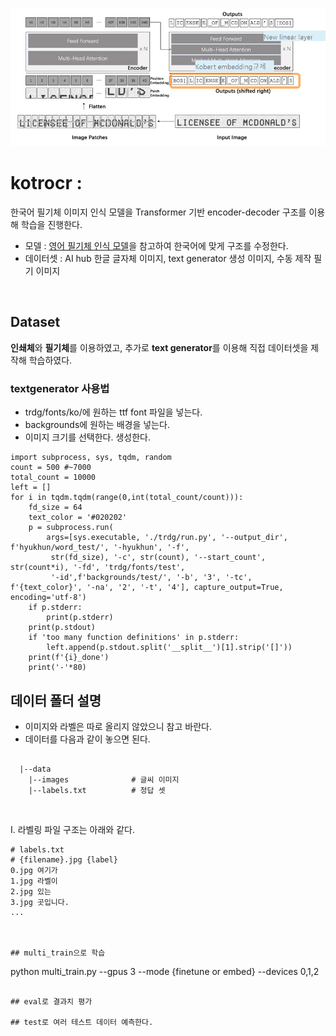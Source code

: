 ![](https://github.com/hhzzang/trocr_trainer/blob/main/images/trocr.png)
# kotrocr : 
한국어 필기체 이미지 인식 모델을 Transformer 기반 encoder-decoder 구조를 이용해 학습을 진행한다.
- 모델 : [영어 필기체 인식 모델](https://arxiv.org/abs/2109.10282)을 참고하여 한국어에 맞게 구조를 수정한다.
- 데이터셋 : AI hub 한글 글자체 이미지, text generator 생성 이미지, 수동 제작 필기 이미지

<br>

## Dataset
 **인쇄체**와 **필기체**를 이용하였고, 추가로 **text generator**를 이용해 직접 데이터셋을 제작해 학습하였다.

### textgenerator 사용법
- trdg/fonts/ko/에 원하는 ttf font 파일을 넣는다.
- backgrounds에 원하는 배경을 넣는다.
- 이미지 크기를 선택한다.
생성한다.
```
import subprocess, sys, tqdm, random
count = 500 #~7000
total_count = 10000
left = []
for i in tqdm.tqdm(range(0,int(total_count/count))):
    fd_size = 64
    text_color = '#020202'
    p = subprocess.run(
        args=[sys.executable, './trdg/run.py', '--output_dir', f'hyukhun/word_test/', '-hyukhun', '-f',
         str(fd_size), '-c', str(count), '--start_count', str(count*i), '-fd', 'trdg/fonts/test', 
         '-id',f'backgrounds/test/', '-b', '3', '-tc', f'{text_color}', '-na', '2', '-t', '4'], capture_output=True, encoding='utf-8')
    if p.stderr:
        print(p.stderr)
    print(p.stdout)
    if 'too many function definitions' in p.stderr:
        left.append(p.stdout.split('__split__')[1].strip('[]'))
    print(f'{i}_done')
    print('-'*80)

```






## 데이터 폴더 설명
- 이미지와 라벨은 따로 올리지 않았으니 참고 바란다.
- 데이터를 다음과 같이 놓으면 된다.
```

  |--data              
    |--images              # 글씨 이미지
    |--labels.txt          # 정답 셋

```
<br>


I. 라벨링 파일 구조는 아래와 같다.<br>
```
# labels.txt
# {filename}.jpg {label}
0.jpg 여기가
1.jpg 라벨이
2.jpg 있는
3.jpg 곳입니다.
...



## multi_train으로 학습
```
python multi_train.py --gpus 3 --mode {finetune or embed} --devices 0,1,2
```

## eval로 결과치 평가

## test로 여러 테스트 데이터 예측한다.

